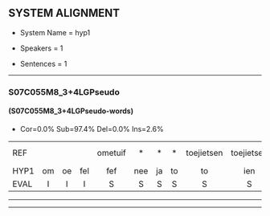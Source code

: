 
## SYSTEM ALIGNMENT

- System Name = hyp1

- Speakers = 1

- Sentences = 1

---

### S07C055M8_3+4LGPseudo

#### (S07C055M8_3+4LGPseudo-words)

- Cor=0.0%	Sub=97.4%	Del=0.0%	Ins=2.6%

|  |  |  |  |  |  |  |  |  |  |  |  |  |  |  |  |  |  |  |  |  |  |  |  |  |  |  |  |  |  |  |  |  |  |  |  |  |  |  |  |  |  |  |  |  |  |  |  |  |  |  |  |  |  |  |  |  |  |  |  |  |  |  |  |  |  |  |  |  |  |  |  |  |  |  |  |  |  |  |  |  |  |  |  |  |  |  |  |  |  |  |  |  |  |  |  |  |  |  |  |  |  |  |  |  |  |  |  |  |  |  |  |  |  |  |  |
|:--- |:---:|:---:|:---:|:---:|:---:|:---:|:---:|:---:|:---:|:---:|:---:|:---:|:---:|:---:|:---:|:---:|:---:|:---:|:---:|:---:|:---:|:---:|:---:|:---:|:---:|:---:|:---:|:---:|:---:|:---:|:---:|:---:|:---:|:---:|:---:|:---:|:---:|:---:|:---:|:---:|:---:|:---:|:---:|:---:|:---:|:---:|:---:|:---:|:---:|:---:|:---:|:---:|:---:|:---:|:---:|:---:|:---:|:---:|:---:|:---:|:---:|:---:|:---:|:---:|:---:|:---:|:---:|:---:|:---:|:---:|:---:|:---:|:---:|:---:|:---:|:---:|:---:|:---:|:---:|:---:|:---:|:---:|:---:|:---:|:---:|:---:|:---:|:---:|:---:|:---:|:---:|:---:|:---:|:---:|:---:|:---:|:---:|:---:|:---:|:---:|:---:|:---:|:---:|:---:|:---:|:---:|:---:|:---:|:---:|:---:|:---:|:---:|:---:|:---:|:---:|
| REF |  |  |  | ometuif | * | * | * | toejietsen | toejietsen | oonwijlen | jattesiet | * | * | * | nurudien | * | nurudien | stoenydaas | * | * | * | * | deuveltek | deuveltek | juitonie | gevijdel | sidowaan | * | * | *x | spekkeraai | * | * | wachteniek | * | * | * | * | verpierik | nappegreeuw | * | mantaroen | mantaroen | mantaroen | schielendaspen | * | * | crobeklunker | kabbestepen | * | * | * | verwarig*(verwarming) | * | * | * | ooiebiekje | * | * | fandelig | * | * | *x | fandelig | jalekrewen | * | * | * | * | smoralij | * | zeekvlachine | * | * | kanaroe | * | * | toineetlijgen | * | * | * | meitsegrok | * | * | kantelogsten | * | * | *x | kantelogsten | ondermind | choporatie | zennebral | ijraspangen | * | * | blottenduuf | * | blottenduuf | girdofhaalder | * | * | * | * | * | tobbermoeit | poentalschouden | * | havedil | * | verbrakkertje | gerauwejaak | * | * | hapeneren | * |
| HYP1 | om | oe | fel | fef | nee | ja | to | to | ien | on | wilen | ja | ja | jatensie | nu | n | udé | neudin | s | toen | uh | stun | ni | tas | de | veldek | jetoni | ge | frei | dl | cidua | og | de | spe | kerai | wacht | waht | wach | den | nee | ferpi | ik | naper | geeuwen | man | taon | schrilen | daspen | krode | klunker | da | besstepen | verwarming | oen | o | beke | van | deling | meneer | van | delig | jaa | ja | kel | kre | win | smoral | lan | ce | fla | sin | nu | kan | ka | kaa | oe | do | dolo | nee | leen | mijj | mijt | sunok | kn | tl | nekan | tol | o | stun | omder | miet | shoborati | sende | brul | eras | spaen | lo | lo | dendus | grik | gri | doha | den | der | do | der | mot | boen | taal | schouders | haveldin | ferbragerde | ge | jak | haenleren |
| EVAL | I | I | I | S | S | S | S | S | S | S | S | S | S | S | S | S | S | S | S | S | S | S | S | S | S | S | S | S | S | S | S | S | S | S | S | S | S | S | S | S | S | S | S | S | S | S | S | S | S | S | S | S | S | S | S | S | S | S | S | S | S | S | S | S | S | S | S | S | S | S | S | S | S | S | S | S | S | S | S | S | S | S | S | S | S | S | S | S | S | S | S | S | S | S | S | S | S | S | S | S | S | S | S | S | S | S | S | S | S | S | S | S | S | S | S |
---

---

